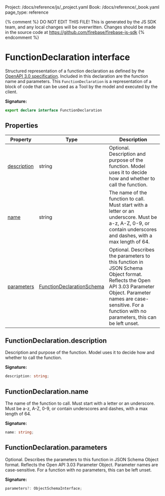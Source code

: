 Project: /docs/reference/js/_project.yaml
Book: /docs/reference/_book.yaml
page_type: reference

{% comment %}
DO NOT EDIT THIS FILE!
This is generated by the JS SDK team, and any local changes will be
overwritten. Changes should be made in the source code at
https://github.com/firebase/firebase-js-sdk
{% endcomment %}

# FunctionDeclaration interface
Structured representation of a function declaration as defined by the [OpenAPI 3.0 specification](https://spec.openapis.org/oas/v3.0.3)<!-- -->. Included in this declaration are the function name and parameters. This `FunctionDeclaration` is a representation of a block of code that can be used as a Tool by the model and executed by the client.

<b>Signature:</b>

```typescript
export declare interface FunctionDeclaration 
```

## Properties

|  Property | Type | Description |
|  --- | --- | --- |
|  [description](./vertexai.functiondeclaration.md#functiondeclarationdescription) | string | Optional. Description and purpose of the function. Model uses it to decide how and whether to call the function. |
|  [name](./vertexai.functiondeclaration.md#functiondeclarationname) | string | The name of the function to call. Must start with a letter or an underscore. Must be a-z, A-Z, 0-9, or contain underscores and dashes, with a max length of 64. |
|  [parameters](./vertexai.functiondeclaration.md#functiondeclarationparameters) | [FunctionDeclarationSchema](./vertexai.functiondeclarationschema.md#functiondeclarationschema_interface) | Optional. Describes the parameters to this function in JSON Schema Object format. Reflects the Open API 3.03 Parameter Object. Parameter names are case-sensitive. For a function with no parameters, this can be left unset. |

## FunctionDeclaration.description

Description and purpose of the function. Model uses it to decide how and whether to call the function.

<b>Signature:</b>

```typescript
description: string;
```

## FunctionDeclaration.name

The name of the function to call. Must start with a letter or an underscore. Must be a-z, A-Z, 0-9, or contain underscores and dashes, with a max length of 64.

<b>Signature:</b>

```typescript
name: string;
```

## FunctionDeclaration.parameters

Optional. Describes the parameters to this function in JSON Schema Object format. Reflects the Open API 3.03 Parameter Object. Parameter names are case-sensitive. For a function with no parameters, this can be left unset.

<b>Signature:</b>

```typescript
parameters?: ObjectSchemaInterface;
```
